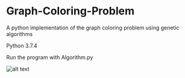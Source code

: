 # Graph-Coloring-Problem
A python implementation of the graph coloring problem using genetic algorithms


Python 3.7.4

Run the program with Algorithm.py

![alt text](https://github.com/pedromartins200/Graph-Coloring-Problem/graph.png)
